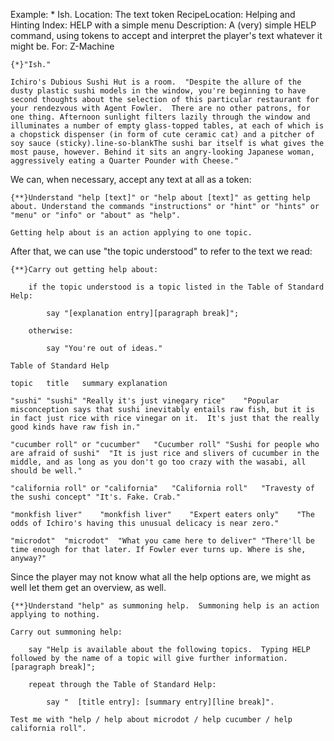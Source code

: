 Example: * Ish.
Location: The text token
RecipeLocation: Helping and Hinting
Index: HELP with a simple menu
Description: A (very) simple HELP command, using tokens to accept and interpret the player's  text whatever it might be.
For: Z-Machine

  

``` inform7
{*}"Ish."

Ichiro's Dubious Sushi Hut is a room.  "Despite the allure of the dusty plastic sushi models in the window, you're beginning to have second thoughts about the selection of this particular restaurant for your rendezvous with Agent Fowler.  There are no other patrons, for one thing. Afternoon sunlight filters lazily through the window and illuminates a number of empty glass-topped tables, at each of which is a chopstick dispenser (in form of cute ceramic cat) and a pitcher of soy sauce (sticky).line-so-blankThe sushi bar itself is what gives the most pause, however. Behind it sits an angry-looking Japanese woman, aggressively eating a Quarter Pounder with Cheese."
```

  
We can, when necessary, accept any text at all as a token:

  

``` inform7
{**}Understand "help [text]" or "help about [text]" as getting help about. Understand the commands "instructions" or "hint" or "hints" or "menu" or "info" or "about" as "help".

Getting help about is an action applying to one topic.
```

  
After that, we can use "the topic understood" to refer to the text we read:

  

``` inform7
{**}Carry out getting help about:

	if the topic understood is a topic listed in the Table of Standard Help:

		say "[explanation entry][paragraph break]";

	otherwise:

		say "You're out of ideas."

Table of Standard Help

topic	title	summary	explanation

"sushi"	"sushi"	"Really it's just vinegary rice"	"Popular misconception says that sushi inevitably entails raw fish, but it is in fact just rice with rice vinegar on it.  It's just that the really good kinds have raw fish in."

"cucumber roll" or "cucumber"	"Cucumber roll"	"Sushi for people who are afraid of sushi"	"It is just rice and slivers of cucumber in the middle, and as long as you don't go too crazy with the wasabi, all should be well."

"california roll" or "california"	"California roll"	"Travesty of the sushi concept"	"It's. Fake. Crab."

"monkfish liver"	"monkfish liver"	"Expert eaters only"	"The odds of Ichiro's having this unusual delicacy is near zero."

"microdot"	"microdot"	"What you came here to deliver"	"There'll be time enough for that later. If Fowler ever turns up. Where is she, anyway?"
```

  
Since the player may not know what all the help options are, we might as well let them get an overview, as well.

  

``` inform7
{**}Understand "help" as summoning help.  Summoning help is an action applying to nothing.

Carry out summoning help:

	say "Help is available about the following topics.  Typing HELP followed by the name of a topic will give further information.[paragraph break]";

	repeat through the Table of Standard Help:

		say "  [title entry]: [summary entry][line break]".

Test me with "help / help about microdot / help cucumber / help california roll".
```

